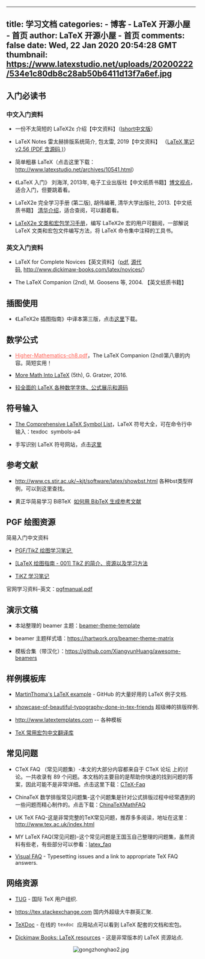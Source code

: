 
---
title: 学习文档
categories: 
    - 博客
    - LaTeX 开源小屋 - 首页
author: LaTeX 开源小屋 - 首页
comments: false
date: Wed, 22 Jan 2020 20:54:28 GMT
thumbnail: https://www.latexstudio.net/uploads/20200222/534e1c80db8c28ab50b6411d13f7a6ef.jpg
---

<div>   
<p>
                                                        </p><h2>入门必读书</h2><h3>中文入门资料<br></h3><ul class=" list-paddingleft-2"><li><p>一份不太简短的 LaTeX2ε 介绍【中文资料】（<a href="http://mirrors.ctan.org/info/lshort/chinese/lshort-zh-cn.pdf">lshort中文版</a>）</p></li><li><p>LaTeX Notes 雷太赫排版系统简介, 包太雷, 2019【中文资料】 （<a href="http://static.latexstudio.net/article/2019/0504/lnotes-master.zip" target="_blank">LaTeX 笔记 v2.56 (PDF 含源码 )</a>）</p></li><li><p>简单粗暴 LaTeX（点击这里下载：<a href="http://www.latexstudio.net/archives/10541.html" target="_blank">http://www.latexstudio.net/archives/10541.html</a>）</p></li><li><p>《LaTeX 入门》 刘海洋, 2013年, 电子工业出版社【中文纸质书籍】<a href="http://www.broadview.com.cn/book/1461" target="_blank">博文视点</a>，适合入门，但要跳着看。</p></li><li><p>LaTeX2e 完全学习手册 (第二版), 胡伟编著, 清华大学出版社, 2013.【中文纸质书籍】 <a href="http://www.tup.tsinghua.edu.cn/booksCenter/book_04015501.html" target="_blank">清华介绍</a>，适合查阅，可以翻着看。</p></li><li><p><a href="http://www.tup.tsinghua.edu.cn/booksCenter/book_07231501.html" target="_blank">LaTeX2e 文类和宏包学习手册</a>，编写 LaTeX2e 宏的用户可翻阅，一部解说 LaTeX 文类和宏包文件编写方法，将 LaTeX 命令集中注释的工具书。</p></li></ul><h3>英文入门资料</h3><ul class=" list-paddingleft-2"><li><p>LaTeX for Complete Novices【英文资料】（<a href="http://www.dickimaw-books.com/latex/novices/novices-report.pdf" target="_blank">pdf</a>, <a href="http://www.dickimaw-books.com/latex/novices/novices-1_4.zip" target="_blank">源代码</a>, <a href="http://www.dickimaw-books.com/latex/novices/">http://www.dickimaw-books.com/latex/novices/</a>）</p></li><li><p>The LaTeX Companion (2nd), M. Goosens 等, 2004. 【英文纸质书籍】</p></li></ul><h2>插图使用</h2><ul class=" list-paddingleft-2"><li><p>《LaTeX2e 插图指南》中译本第三版，点击<a href="http://www.latexstudio.net/archives/10738" target="_blank">这里</a>下载。</p></li></ul><h2>数学公式</h2><ul class=" list-paddingleft-2"><li><p><a style="color: rgb(255, 94, 82);" href="http://www.latexstudio.net/wp-content/uploads/2013/10/Higher-Mathematics-ch8.pdf" target="_blank">Higher-Mathematics-ch8.pdf</a>，<span class="md-line md-end-block">The LaTeX Companion (2nd)第八章的内容。简短实用！</span></p></li><li><p><a href="https://www.latexstudio.net/wp-content/uploads/2016/09/More_Math_Into_LaTeX-Springer2016.pdf" target="_blank">More Math Into LaTeX</a> (5th), G. Gratzer, 2016.</p></li><li><p><a href="http://www.biwako.shiga-u.ac.jp/sensei/kumazawa/texindex3.html#formula" target="_blank">较全面的 LaTeX 各种数学字体、公式展示和源码</a></p></li></ul><h2>符号输入</h2><ul class=" list-paddingleft-2"><li><p><a href="http://mirrors.ctan.org/info/symbols/comprehensive/symbols-a4.pdf" target="_blank">The Comprehensive LaTeX Symbol List</a>，LaTeX 符号大全，可在命令行中输入：<span class="lang:tex decode:true crayon-inline">texdoc  symbols-a4</span></p></li><li><p>手写识别 LaTeX 符号网站，点击<a href="http://detexify.kirelabs.org/classify.html" target="_blank">这里</a></p></li></ul><h2>参考文献</h2><ul class=" list-paddingleft-2" style="list-style-type: square;"><li><p><a href="http://www.cs.stir.ac.uk/~kjt/software/latex/showbst.html" target="_blank">http://www.cs.stir.ac.uk/~kjt/software/latex/showbst.html</a> 各种bst类型样例，可以到这里查找。</p></li><li><p>黄正华简易学习 BiBTeX <span style="font-family: "Microsoft YaHei"; font-size: medium;"> </span><a href="http://aff.whu.edu.cn/huangzh/bibTeX%E7%94%9F%E6%88%90%E5%8F%82%E8%80%83%E6%96%87%E7%8C%AE.pdf" target="_blank">如何用 BibTeX 生成参考文献</a></p></li></ul><h2>PGF 绘图资源</h2><p>简易入门中文资料<br></p><ul class=" list-paddingleft-2"><li><p><a href="http://www.latexstudio.net/archives/1398.html" target="_blank">PGF/TikZ 绘图学习笔记 </a></p></li><li><p><a href="http://www.latexstudio.net/archives/51577.html" target="_blank">[LaTeX 绘图指南 - 001] TikZ 的简介、资源以及学习方法</a></p></li><li><p><a href="http://www.latexstudio.net/archives/11825.html" target="_blank">TiKZ 学习笔记</a></p></li></ul><p>官网学习资料-英文：<a href="http://www.texdoc.net/texmf-dist/doc/generic/pgf/pgfmanual.pdf" target="_blank">pgfmanual.pdf</a> </p><h2><a href="http://aff.whu.edu.cn/huangzh/bibTeX%E7%94%9F%E6%88%90%E5%8F%82%E8%80%83%E6%96%87%E7%8C%AE.pdf" target="_blank"></a>演示文稿</h2><ul class=" list-paddingleft-2" style="list-style-type: square;"><li><p>本站整理的 beamer 主题：<a href="http://www.latexstudio.net/archives/category/tex-slides/beamer-theme-template" target="_blank">beamer-theme-template</a>  </p></li><li><p>beamer 主题样式墙：<a href="https://hartwork.org/beamer-theme-matrix" target="_blank">https://hartwork.org/beamer-theme-matrix</a> </p></li><li><p>模板合集（带汉化）：<a href="https://github.com/XiangyunHuang/awesome-beamers" target="_blank">https://github.com/XiangyunHuang/awesome-beamers</a>  <br></p></li></ul><h2>样例模板库</h2><ul class=" list-paddingleft-2" style="width: 993.31px;"><li><p><a href="https://github.com/MartinThoma/LaTeX-examples/" target="_blank">MartinThoma's LaTeX example</a> - GitHub 的大量好用的 LaTeX 例子文档.</p></li><li><p><a href="https://tex.stackexchange.com/questions/1319/showcase-of-beautiful-typography-done-in-tex-friends" target="_blank">showcase-of-beautiful-typography-done-in-tex-friends</a> 超级棒的排版样例.</p></li><li><p><a href="http://www.latextemplates.com/">http://www.latextemplates.com</a> -- 各种模板 </p></li><li><p><a href="https://github.com/latexstudio/LaTeXPackages-CN" target="_blank">TeX 常用宏包中文翻译库</a><br></p></li></ul><h2>常见问题</h2><ul class=" list-paddingleft-2"><li><p>CTeX FAQ （常见问题集）-本文的大部分内容都来自于 CTeX 论坛 上的讨论。一共收录有 89 个问题。本文档的主要目的是帮助你快速的找到问题的答案，因此可能不是非常详细。点击这里下载：<a href="http://www.latexstudio.net/wp-content/uploads/2018/02/CTeX-Faq.pdf">CTeX-Faq</a></p></li><li><p>ChinaTeX 数学排版常见问题集-这个问题集是针对公式排版过程中经常遇到的一些问题而精心制作的。点击下载：<a href="http://static.latexstudio.net/wp-content/uploads/2018/02/ChinaTeXMathFAQ_V1.1.pdf" target="_blank">ChinaTeXMathFAQ</a></p></li><li><p>UK TeX FAQ-这是非常完整的TeX常见问题，推荐多多阅读，地址在这里：<a href="http://www.tex.ac.uk/index.html" target="_blank">http://www.tex.ac.uk/index.html</a></p></li><li><p>MY LaTeX FAQ(常见问题)-这个常见问题是王国玉自己整理的问题集，虽然资料有些老，有些部分可以参看：<a href="http://www.latexstudio.net/wp-content/uploads/2018/02/latex_faq.pdf">latex_faq</a></p></li><li><p><a href="http://mirrors.ctan.org/info/visualFAQ/visualFAQ.pdf" target="_blank">Visual FAQ</a> - Typesetting issues and a link to appropriate TeX FAQ answers.</p></li></ul><h2>网络资源</h2><ul class=" list-paddingleft-2"><li><p><a href="https://www.tug.org/" target="_blank">TUG</a> - 国际 TeX 用户组织.</p></li><li><p><a href="https://tex.stackexchange.com/">https://tex.stackexchange.com</a> 国内外超级大牛群英汇聚.</p></li><li><p><a href="http://texdoc.net/" target="_blank">TeXDoc</a> - 在线的<code style="margin: 0px; padding: 0.2em 0.4em; font-family: SFMono-Regular, Consolas, "Liberation Mono", Menlo, Courier, monospace; font-size: 13.6px; background-color: rgba(27, 31, 35, 0.05);">texdoc</code> 应用站点可以看到 LaTeX 配套的文档和宏包。</p></li><li><p><a href="http://www.dickimaw-books.com/latexresources.html" target="_blank">Dickimaw Books: LaTeX resources</a> - 这是非常版本的 LaTeX 资源站点.</p></li></ul><p style="text-align: center;"><img src="https://www.latexstudio.net/uploads/20200222/534e1c80db8c28ab50b6411d13f7a6ef.jpg" title="gongzhonghao2.jpg" referrerpolicy="no-referrer"></p>                        <p></p>
                        <!-- E 正文 -->
                      
</div>
            